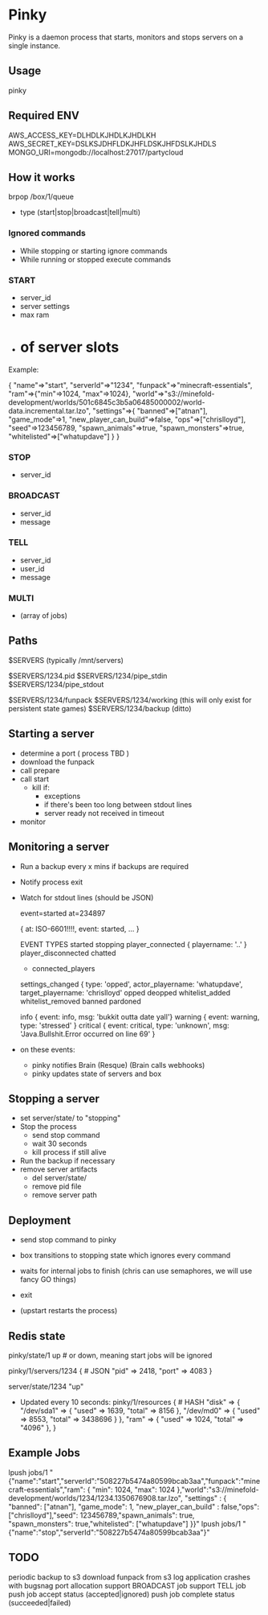 # Pinky

Pinky is a daemon process that starts, monitors and stops servers on a single instance.

## Usage

pinky <box-id>

## Required ENV

AWS_ACCESS_KEY=DLHDLKJHDLKJHDLKH
AWS_SECRET_KEY=DSLKSJDHFLDKJHFLDSKJHFDSLKJHDLS
MONGO_URI=mongodb://localhost:27017/partycloud

## How it works

brpop /box/1/queue
  - type (start|stop|broadcast|tell|multi)

### Ignored commands
* While stopping or starting ignore commands
* While running or stopped execute commands

### START
  - server_id
  - server settings
  - max ram
  - # of server slots

Example:

{
  "name"=>"start",
  "serverId"=>"1234",
  "funpack"=>"minecraft-essentials",
  "ram"=>{"min"=>1024, "max"=>1024},
  "world"=>"s3://minefold-development/worlds/501c6845c3b5a06485000002/world-data.incremental.tar.lzo",
  "settings"=>{
    "banned"=>["atnan"],
    "game_mode"=>1,
    "new_player_can_build"=>false,
    "ops"=>["chrislloyd"],
    "seed"=>123456789,
    "spawn_animals"=>true,
    "spawn_monsters"=>true,
    "whitelisted"=>["whatupdave"]
  }
}


### STOP
  - server_id

### BROADCAST
  - server_id
  - message

### TELL
  - server_id
  - user_id
  - message

### MULTI
  - (array of jobs)
  
## Paths

$SERVERS (typically /mnt/servers)

$SERVERS/1234.pid
$SERVERS/1234/pipe_stdin
$SERVERS/1234/pipe_stdout

$SERVERS/1234/funpack
$SERVERS/1234/working   (this will only exist for persistent state games)
$SERVERS/1234/backup    (ditto)

## Starting a server
* determine a port       ( process TBD )
* download the funpack
* call prepare
* call start
    - kill if:
      - exceptions
      - if there's been too long between stdout lines
      - server ready not received in timeout
* monitor

## Monitoring a server
* Run a backup every x mins if backups are required
* Notify process exit
* Watch for stdout lines (should be JSON)

  event=started at=234897

  { at: ISO-6601!!!!, event: started, ... }

  EVENT TYPES
    started
    stopping
    player_connected      { playername: '..' }
    player_disconnected
    chatted
    * connected_players

    settings_changed { type: 'opped', actor_playername: 'whatupdave',
                          target_playername: 'chrislloyd'
      opped
      deopped
      whitelist_added
      whitelist_removed
      banned
      pardoned

    info          { event: info, msg: 'bukkit outta date yall'}
    warning       { event: warning, type: 'stressed' }
    critical      { event: critical,
                    type: 'unknown',
                    msg: 'Java.Bullshit.Error occurred on line 69' }

* on these events:
  - pinky notifies Brain (Resque) (Brain calls webhooks)
  - pinky updates state of servers and box

## Stopping a server
* set server/state/<server-id> to "stopping"
* Stop the process
  - send stop command
  - wait 30 seconds
  - kill process if still alive
* Run the backup if necessary
* remove server artifacts
  - del server/state/<server-id>
  - remove pid file
  - remove server path

## Deployment

* send stop command to pinky
* box transitions to stopping state which ignores every command
* waits for internal jobs to finish (chris can use semaphores, we will use fancy GO things)
* exit

* (upstart restarts the process)

## Redis state
pinky/state/1 up # or down, meaning start jobs will be ignored

pinky/1/servers/1234 { # JSON
  "pid"  => 2418,
  "port" => 4083
}

server/state/1234 "up"

* Updated every 10 seconds:
pinky/1/resources { # HASH
  "disk" => {
    "/dev/sda1" => { "used" => 1639, "total" => 8156 },
    "/dev/md0"  => { "used" => 8553, "total" => 3438696 }
  },
  "ram" => { "used" => 1024, "total" => "4096" },
}

## Example Jobs
lpush jobs/1 "{\"name\":\"start\",\"serverId\":\"508227b5474a80599bcab3aa\",\"funpack\":\"minecraft-essentials\",\"ram\": { \"min\": 1024, \"max\": 1024  },\"world\":\"s3://minefold-development/worlds/1234/1234.1350676908.tar.lzo\", \"settings\" : { \"banned\": [\"atnan\"], \"game_mode\": 1, \"new_player_can_build\" : false,\"ops\": [\"chrislloyd\"],\"seed\": 123456789,\"spawn_animals\": true,    \"spawn_monsters\": true,\"whitelisted\": [\"whatupdave\"]  }}"
lpush jobs/1 "{\"name\":\"stop\",\"serverId\":\"508227b5474a80599bcab3aa\"}"

## TODO

periodic backup to s3
download funpack from s3
log application crashes with bugsnag
port allocation
support BROADCAST job
support TELL job
push job accept status (accepted|ignored)
push job complete status (succeeded|failed)